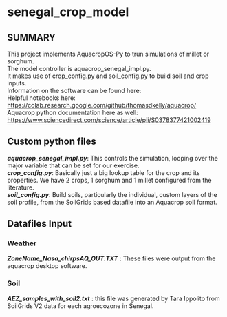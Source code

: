 # senegal_crop_model

## SUMMARY
This project implements AquacropOS-Py to trun simulations of millet or sorghum.<br>
The  model controller is aquacrop_senegal_impl.py.<br>
It makes use of crop_config.py and soil_config.py to build soil and crop inputs.<br>
Information on the software can be found here:<br>
Helpful notebooks here:  https://colab.research.google.com/github/thomasdkelly/aquacrop/ <br>
Aquacrop python documentation here as well: https://www.sciencedirect.com/science/article/pii/S0378377421002419


## Custom python files
***aquacrop_senegal_impl.py***: This controls the simulation, looping over the major variable that can be set for our exercise.<br>
***crop_config.py***: Basically just a big lookup table for the crop and its properties. We have 2 crops, 1 sorghum and 1 millet configured from the literature.<br>
***soil_config.py***: Build soils, particularly the individual, custom layers of the soil profile, from the SoilGrids based datafile into an Aquacrop soil format.



## Datafiles Input
### Weather
***ZoneName_Nasa_chirpsAQ_OUT.TXT*** : These files were output from the aquacrop desktop software.
### Soil
***AEZ_samples_with_soil2.txt*** : this file was generated by Tara Ippolito from SoilGrids V2 data for each agroecozone in Senegal.

